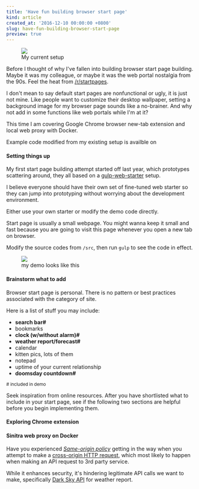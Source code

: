 ```yaml
---
title: 'Have fun building browser start page'
kind: article
created_at: '2016-12-10 00:00:00 +0800'
slug: have-fun-building-browser-start-page
preview: true
---
```


<figure>
<img src='./multiple-tiles.png'/>
<figcaption>My current setup</figcaption>
</figure>

Before I thought of why I've fallen into building browser start page
building. Maybe it was my colleague, or maybe it was the web portal
nostalgia from the 90s. Feel the heat from [/r/startpages](https://www.reddit.com/r/startpages/).

I don't mean to say default start pages are nonfunctional or ugly, it is
just not mine. Like people want to customize their desktop wallpaper,
setting a background image for my browser page sounds like a no-brainer.
And why not add in some functions like web portals while I'm at it?

This time I am covering Google Chrome browser new-tab extension and local
web proxy with Docker.

Example code modified from my existing setup is availble on

<div style="text-align: center;">
  <div class="github-card" data-github="tommyku/gulp-web-starter" data-width="400" data-height="" data-theme="default"></div>
  <script src="//cdn.jsdelivr.net/github-cards/latest/widget.js"></script>
</div>

#### Setting things up

My first start page building attempt started off last year, which
prototypes scattering around, they all based on a [gulp-web-starter](https://github.com/tommyku/gulp-web-starter)
setup.

I believe everyone should have their own set of fine-tuned web starter
so they can jump into prototyping without worrying about the
development environment.

Either use your own starter or modify the demo code directly.

Start page is usually a small webpage. You might wanna keep it small
and fast because you are going to visit this page whenever you open a
new tab on browser.

Modify the source codes from `/src`, then run `gulp` to see the code in effect.

<figure>
<img src='./multiple-tiles.png'/>
<figcaption>my demo looks like this</figcaption>
</figure>

#### Brainstorm what to add

Browser start page is personal. There is no pattern or best practices
associated with the category of site.

Here is a list of stuff you may include:

- **search bar#**
- bookmarks
- **clock (w/without alarm)#**
- **weather report/forecast#**
- calendar
- kitten pics, lots of them
- notepad
- uptime of your current relationship
- **doomsday countdown#**

<small><attr>#</attr> included in demo</small>

Seek inspiration from online resources. After you have shortlisted what
to include in your start page, see if the following two sections are helpful before
you begin implementing them.

#### Exploring Chrome extension

#### Sinitra web proxy on Docker

Have you experienced [*Same-origin policy*](https://developer.mozilla.org/en-US/docs/Web/Security/Same-origin_policy)
getting in the way when you attempt to make a [cross-origin HTTP request](https://developer.mozilla.org/en-US/docs/Web/HTTP/Access_control_CORS),
which most likely to happen when making an API request to 3rd party
service.

While it enhances security, it's hindering legitimate API calls we want
to make, specifically [Dark Sky API](https://darksky.net/dev/) for weather
report.

